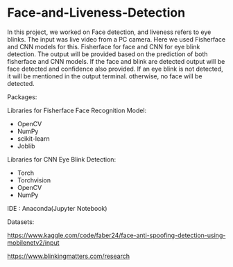 # Face-and-Liveness-Detection
In this project, we worked on Face detection, and liveness refers to eye blinks. The input was live video from a PC camera.
Here we used Fisherface and CNN models for this. Fisherface for face and CNN for eye blink detection.
The output will be provided based on the prediction of both fisherface and CNN models.
If the face and blink are detected output will be face detected and confidence also provided.
If an eye blink is not detected, it will be mentioned in the output terminal. otherwise, no face will be detected.


Packages:

Libraries for Fisherface Face Recognition Model:
* OpenCV
* NumPy
* scikit-learn
* Joblib

Libraries for CNN Eye Blink Detection:
* Torch
* Torchvision
* OpenCV
* NumPy


IDE : Anaconda(Jupyter Notebook)



Datasets:

https://www.kaggle.com/code/faber24/face-anti-spoofing-detection-using-mobilenetv2/input

https://www.blinkingmatters.com/research

